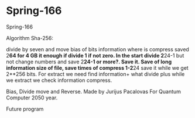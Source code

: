# Spring-166
Spring-166

Algorithm Sha-256:

divide by seven and move bias of bits information where is compress saved 2**64 for 4 GB it enough if divide 1 if not zero. In  the  start divide 2**24-1 but not change numbers and save 2**24-1 or more?. Save it. Save of long information size of file, save times of compress 1-2**24 save it while we get 2**256 bits. For extract we need find information+ what divide plus while we extract we check information compress.

Bias, Divide move and Reverse.
Made by Jurijus Pacalovas
For Quantum Computer 2050 year.

Future program 
